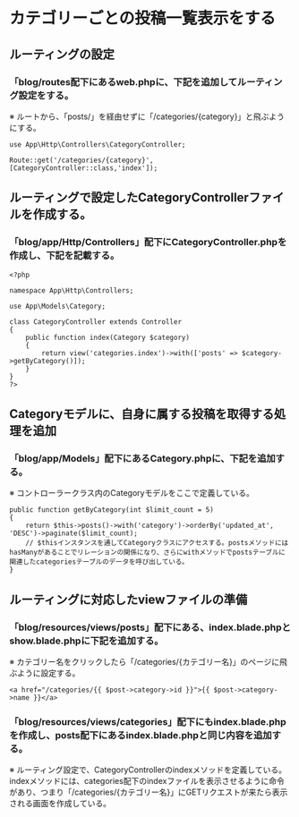 # カテゴリーごとの投稿一覧表示をする

## ルーティングの設定

### 「blog/routes配下にあるweb.phpに、下記を追加してルーティング設定をする。
※ ルートから、「posts/」を経由せずに「/categories/{category}」と飛ぶようにする。

    use App\Http\Controllers\CategoryController;

    Route::get('/categories/{category}', [CategoryController::class,'index']);

## ルーティングで設定したCategoryControllerファイルを作成する。

### 「blog/app/Http/Controllers」配下にCategoryController.phpを作成し、下記を記載する。

    <?php

    namespace App\Http\Controllers;

    use App\Models\Category;

    class CategoryController extends Controller
    {
        public function index(Category $category)
        {
            return view('categories.index')->with(['posts' => $category->getByCategory()]);
        }
    }
    ?>

## Categoryモデルに、自身に属する投稿を取得する処理を追加

### 「blog/app/Models」配下にあるCategory.phpに、下記を追加する。
※ コントローラークラス内のCategoryモデルをここで定義している。

    public function getByCategory(int $limit_count = 5)
    {
        return $this->posts()->with('category')->orderBy('updated_at', 'DESC')->paginate($limit_count);
        // $thisインスタンスを通してCategoryクラスにアクセスする。postsメソッドにはhasManyがあることでリレーションの関係になり、さらにwithメソッドでpostsテーブルに関連したcategoriesテーブルのデータを呼び出している。
    }

## ルーティングに対応したviewファイルの準備

### 「blog/resources/views/posts」配下にある、index.blade.phpとshow.blade.phpに下記を追加する。
※ カテゴリー名をクリックしたら「/categories/{カテゴリー名}」のページに飛ぶように設定する。

    <a href="/categories/{{ $post->category->id }}">{{ $post->category->name }}</a>

### 「blog/resources/views/categories」配下にもindex.blade.phpを作成し、posts配下にあるindex.blade.phpと同じ内容を追加する。
※ ルーティング設定で、CategoryControllerのindexメソッドを定義している。indexメソッドには、categories配下のindexファイルを表示させるように命令があり、つまり「/categories/{カテゴリー名}」にGETリクエストが来たら表示される画面を作成している。